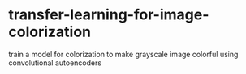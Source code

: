 # transfer-learning-for-image-colorization
 train a model for colorization to make grayscale image colorful using convolutional autoencoders
